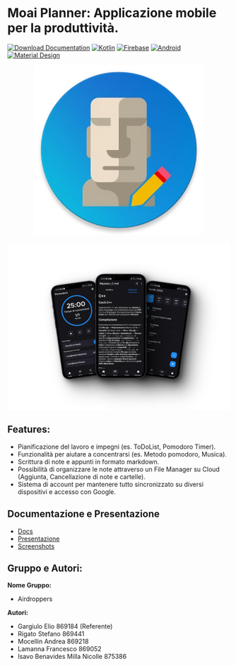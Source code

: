 # Moai Planner: Applicazione mobile per la produttività.

[![Download Documentation](https://img.shields.io/badge/Download%20Docs-PDF-lime.svg?style=for-the-badge)](https://github.com/Zeptogram/moaiplanner/releases/download/moaidocs/Moai.Planner.-.Documentazione.-.Gruppo.Airdroppers.pdf
)
[![Kotlin](https://img.shields.io/static/v1?style=for-the-badge&message=Kotlin&color=7F52FF&logo=Kotlin&logoColor=FFFFFF&label=)](https://kotlinlang.org/docs/home.html)
[![Firebase](https://img.shields.io/static/v1?style=for-the-badge&message=Firebase&color=222222&logo=Firebase&logoColor=FFCA28&label=)](https://firebase.google.com/docs/reference/kotlin/packages?authuser=1)
[![Android](https://img.shields.io/static/v1?style=for-the-badge&message=Android&color=222222&logo=Android&logoColor=3DDC84&label=)](https://developer.android.com/docs?hl=it)
[![Material Design](https://img.shields.io/static/v1?style=for-the-badge&message=Material+Design&color=757575&logo=Material+Design&logoColor=FFFFFF&label=)](https://m3.material.io/)



<p align="center">
  <img src="screenshots/01%20-%20app_icon.png">
</p>

<p align="center">
  <img src="features.png">
</p>

## Features:

- Pianificazione del lavoro e impegni (es. ToDoList, Pomodoro Timer).
- Funzionalità per aiutare a concentrarsi (es. Metodo pomodoro, Musica).
- Scrittura di note e appunti in formato markdown. 
- Possibilità di organizzare le note attraverso un File Manager su Cloud (Aggiunta, Cancellazione di note e cartelle).
- Sistema di account per mantenere tutto sincronizzato su diversi dispositivi e accesso con Google.

## Documentazione e Presentazione
- [Docs](Moai%20Planner%20-%20Documentazione%20-%20Gruppo%20Airdroppers.pdf)
- [Presentazione](Moai%20Planner%20-%20Presentazione%20-%20Gruppo%20Airdroppers.pdf)
- [Screenshots](screenshots)

## Gruppo e Autori:
__Nome Gruppo:__ 
- Airdroppers

__Autori:__
- Gargiulo Elio 869184 (Referente)
- Rigato Stefano 869441
- Mocellin Andrea 869218
- Lamanna Francesco 869052
- Isavo Benavides Milla Nicolle 875386  

